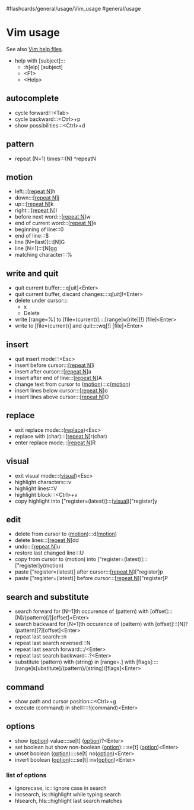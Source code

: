 #flashcards/general/usage/Vim_usage #general/usage

# Vim usage

See also [Vim help files](https://vimhelp.org/).

- help with \[subject\]:::<ul><li>:h[elp] [subject]</li><li>&lt;F1&gt;</li><li>&lt;Help&gt;</li></ul> <!--SR:!2023-02-17,15,293!2023-02-19,17,293-->

## autocomplete
- cycle forward:::\<Tab\> <!--SR:!2023-02-20,18,308!2023-02-15,13,288-->
- cycle backward:::\<Ctrl\>+p <!--SR:!2023-02-16,14,288!2023-02-09,8,268-->
- show possibilities:::\<Ctrl\>+d <!--SR:!2023-02-09,5,233!2023-02-16,14,288-->

## pattern
- repeat (N=1) times:::(N) ^repeatN <!--SR:!2023-02-12,8,273!2023-02-20,18,308-->

## motion
- left:::\[[repeat N](#^repeatN)\]h <!--SR:!2023-02-20,18,308!2023-02-16,12,268-->
- down:::\[[repeat N](#^repeatN)\]j <!--SR:!2023-02-19,17,293!2023-02-16,14,288-->
- up:::\[[repeat N](#^repeatN)\]k <!--SR:!2023-02-11,10,250!2023-02-09,8,267-->
- right:::\[[repeat N](#^repeatN)\]l <!--SR:!2023-02-20,18,308!2023-02-20,18,308-->
- before next word:::\[[repeat N](#^repeatN)\]w <!--SR:!2023-02-08,7,253!2023-02-15,13,288-->
- end of current word:::\[[repeat N](#^repeatN)\]e <!--SR:!2023-02-19,17,293!2023-02-18,16,293-->
- beginning of line:::0 <!--SR:!2023-02-19,17,290!2023-02-19,17,293-->
- end of line:::$ <!--SR:!2023-02-19,17,293!2023-02-18,16,293-->
- line \[N=(last)\]:::\[N\]G <!--SR:!2023-02-12,11,270!2023-02-18,16,293-->
- line \[N=1\]:::\[N\]gg <!--SR:!2023-02-17,15,293!2023-02-18,16,293-->
- matching character:::% <!--SR:!2023-02-09,8,253!2023-02-17,15,293-->

## write and quit
- quit current buffer::::q\[uit\]\<Enter\> <!--SR:!2023-02-17,15,293!2023-02-13,9,273-->
- quit current buffer, discard changes::::q\[uit\]!\<Enter\> <!--SR:!2023-02-17,15,293!2023-02-15,13,273-->
- delete under cursor:::<ul><li>x</li><li>Delete</li></ul> <!--SR:!2023-02-18,16,307!2023-02-16,14,288-->
- write \[range=%\] to \[file=(current)\]::::\[range\]w\[rite\]\[!\] \[file\]\<Enter\> <!--SR:!2023-02-15,13,273!2023-02-20,18,308-->
- write to \[file=(current)\] and quit::::wq[!] \[file\]\<Enter\> <!--SR:!2023-02-19,17,293!2023-02-20,18,308-->

## insert
- quit insert mode:::\<Esc\> <!--SR:!2023-02-18,16,293!2023-02-19,17,293-->
- insert before cursor:::\[[repeat N](#^repeatN)\]i <!--SR:!2023-02-14,13,273!2023-02-17,15,308-->
- insert after cursor:::\[[repeat N](#^repeatN)\]a <!--SR:!2023-02-18,16,293!2023-02-16,14,288-->
- insert after end of line:::\[[repeat N](#^repeatN)\]A <!--SR:!2023-02-08,7,253!2023-02-19,17,293-->
- change text from cursor to ([motion](#motion)):::c([motion](#motion)) <!--SR:!2023-02-11,10,253!2023-02-15,13,273-->
- insert lines below cursor:::\[[repeat N](#^repeatN)\]o <!--SR:!2023-02-10,9,253!2023-02-12,8,273-->
- insert lines above cursor:::\[[repeat N](#^repeatN)\]O <!--SR:!2023-02-14,13,273!2023-02-15,13,273-->

## replace
- exit replace mode:::([replace](#replace))\<Esc\> <!--SR:!2023-02-19,17,293!2023-02-20,18,308-->
- replace with (char):::\[[repeat N](#^repeatN)\]r(char) <!--SR:!2023-02-11,10,253!2023-02-18,16,293-->
- enter replace mode:::\[[repeat N](#^repeatN)\]R <!--SR:!2023-02-15,13,273!2023-02-15,13,273-->

## visual
- exit visual mode:::([visual](#visual))\<Esc\> <!--SR:!2023-02-20,18,308!2023-02-20,18,308-->
- highlight characters:::v <!--SR:!2023-02-13,9,288!2023-02-13,12,288-->
- highlight lines:::V <!--SR:!2023-02-11,10,253!2023-02-16,14,288-->
- highlight block:::\<Ctrl\>+v <!--SR:!2023-02-11,10,253!2023-02-20,18,308-->
- copy highlight into \["register=(latest)\]:::([visual](#visual))\["register\]y <!--SR:!2023-02-15,13,273!2023-02-16,14,288-->

## edit
- delete from cursor to ([motion](#motion)):::d([motion](#motion)) <!--SR:!2023-02-18,16,290!2023-02-19,17,293-->
- delete lines:::\[[repeat N](#^repeatN)\]dd <!--SR:!2023-02-18,16,293!2023-02-16,14,288-->
- undo:::\[[repeat N](#^repeatN)\]u <!--SR:!2023-02-12,8,273!2023-02-18,16,293-->
- restore last changed line:::U <!--SR:!2023-02-17,15,293!2023-02-15,11,268-->
- copy from cursor to (motion) into \["register=(latest)\]:::\["register\]y(motion) <!--SR:!2023-02-11,10,253!2023-02-20,18,308-->
- paste \["register=(latest)\] after cursor:::\[[repeat N](#^repeatN)\]\["register\]p <!--SR:!2023-02-15,13,287!2023-02-20,18,308-->
- paste \["register=(latest)\] before cursor:::\[[repeat N](#^repeatN)\]\["register\]P <!--SR:!2023-02-19,17,293!2023-02-15,13,287-->

## search and substitute
- search forward for \[N=1\]th occurence of (pattern) with \[offset\]:::\[N\]/(pattern)\[/\]\[offset\]\<Enter\> <!--SR:!2023-02-15,13,273!2023-02-10,6,233-->
- search backward for \[N=1\]th occurence of (pattern) with \[offset\]:::\[N\]?(pattern)\[?\]\[offset\]\<Enter\> <!--SR:!2023-02-09,8,250!2023-02-16,14,288-->
- repeat last search:::n <!--SR:!2023-02-19,17,293!2023-02-16,14,288-->
- repeat last search reversed:::N <!--SR:!2023-02-13,9,273!2023-02-16,12,268-->
- repeat last search forward:::/\<Enter\> <!--SR:!2023-02-15,13,273!2023-02-11,10,253-->
- repeat last search backward:::?\<Enter\> <!--SR:!2023-02-10,9,253!2023-02-10,9,268-->
- substitute (pattern) with (string) in \[range=.\] with \[flags\]::::\[range\]s\[ubstitute\]/(pattern)/(string)/\[flags\]\<Enter\> <!--SR:!2023-02-09,8,253!2023-02-19,17,293-->

## command
- show path and cursor position:::\<Ctrl\>+g <!--SR:!2023-02-10,9,268!2023-02-13,6,228-->
- execute (command) in shell::::!(command)\<Enter\> <!--SR:!2023-02-18,16,293!2023-02-17,15,293-->

## options
- show ([option](#list%20of%20options)) value::::se\[t\] ([option](#list%20of%20options))?\<Enter\> <!--SR:!2023-02-18,16,293!2023-02-20,18,307-->
- set boolean but show non-boolean ([option](#list%20of%20options))::::se\[t\] ([option](#list%20of%20options))\<Enter\> <!--SR:!2023-02-17,15,293!2023-02-08,7,268-->
- unset boolean ([option](#list%20of%20options))::::se\[t\] no([option](#list%20of%20options))\<Enter\> <!--SR:!2023-02-15,13,273!2023-02-18,16,293-->
- invert boolean ([option](#list%20of%20options))::::se\[t\] inv([option](#list%20of%20options))\<Enter\> <!--SR:!2023-02-18,16,293!2023-02-15,13,273-->

### list of options
- ignorecase, ic:::ignore case in search <!--SR:!2023-02-16,14,288!2023-02-16,14,288-->
- incsearch, is:::highlight while typing search <!--SR:!2023-02-15,13,273!2023-02-10,9,253-->
- hlsearch, hls:::highlight last search matches <!--SR:!2023-02-10,9,250!2023-02-15,13,288-->
